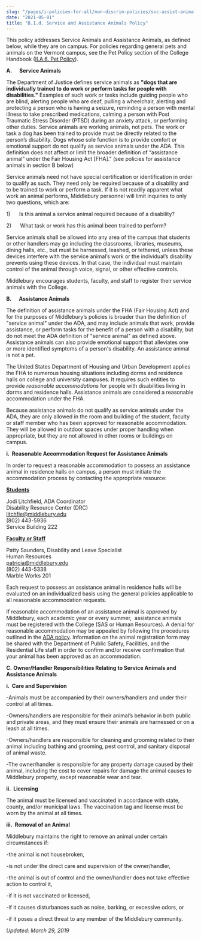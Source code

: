 ```yaml
---
slug: "/pages/i-policies-for-all/non-discrim-policies/svc-assist-animals"
date: "2021-05-01"
title: "B.1.d. Service and Assistance Animals Policy"
---
```


This policy addresses Service Animals and Assistance Animals, as defined below, while they are on campus. For policies regarding general pets and animals on the Vermont campus, see the Pet Policy section of the College Handbook ([II.A.6\. Pet Policy](/pages/ii-ug-college-policies/commun-policies/pets)).

**A.      <span>Service Animals</span>**

The Department of Justice defines service animals as **"dogs that are individually trained to do work or perform tasks for people with disabilities."** Examples of such work or tasks include guiding people who are blind, alerting people who are deaf, pulling a wheelchair, alerting and protecting a person who is having a seizure, reminding a person with mental illness to take prescribed medications, calming a person with Post Traumatic Stress Disorder (PTSD) during an anxiety attack, or performing other duties. Service animals are working animals, not pets. The work or task a dog has been trained to provide must be directly related to the person’s disability. Dogs whose sole function is to provide comfort or emotional support do not qualify as service animals under the ADA. This definition does not affect or limit the broader definition of “assistance animal” under the Fair Housing Act [FHA].” (see policies for assistance animals in section B below)

Service animals need not have special certification or identification in order to qualify as such. They need only be required because of a disability and to be trained to work or perform a task. If it is not readily apparent what work an animal performs, Middlebury personnel will limit inquiries to only two questions, which are:

1)      Is this animal a service animal required because of a disability?

2)      What task or work has this animal been trained to perform?

Service animals shall be allowed into any area of the campus that students or other handlers may go including the classrooms, libraries, museums, dining halls, etc., but must be harnessed, leashed, or tethered, unless these devices interfere with the service animal’s work or the individual’s disability prevents using these devices. In that case, the individual must maintain control of the animal through voice, signal, or other effective controls.

Middlebury encourages students, faculty, and staff to register their service animals with the College.

**B.      <span>Assistance Animals</span>**

The definition of assistance animals under the FHA (Fair Housing Act) and for the purposes of Middlebury’s policies is broader than the definition of "service animal" under the ADA, and may include animals that work, provide assistance, or perform tasks for the benefit of a person with a disability, but do not meet the ADA definition of "service animal" as defined above. Assistance animals can also provide emotional support that alleviates one or more identified symptoms of a person's disability. An assistance animal is not a pet.

The United States Department of Housing and Urban Development applies the FHA to numerous housing situations including dorms and residence halls on college and university campuses. It requires such entities to provide _reasonable accommodations_ for people with disabilities living in dorms and residence halls. Assistance animals are considered a reasonable accommodation under the FHA.

Because assistance animals do not qualify as service animals under the ADA, they are only allowed in the room and building of the student, faculty or staff member who has been approved for reasonable accommodation. They will be allowed in outdoor spaces under proper handling when appropriate, but they are not allowed in other rooms or buildings on campus.

**i.  Reasonable Accommodation Request for Assistance Animals**

In order to request a reasonable accommodation to possess an assistance animal in residence halls on campus, a person must initiate the accommodation process by contacting the appropriate resource:

**<span style="text-decoration:underline"><span>Students</span></span>**

<span>Jodi Litchfield, ADA Coordinator  
</span><span>Disability Resource Center (DRC)  
</span><span>[litchfie@middlebury.edu](mailto:litchfie@middlebury.edu)  
</span><span>(802) 443-5936  
</span><span>Service Building 222</span>

<span></span>**<span style="text-decoration:underline"><span>Faculty or Staff</span></span>**

<span>Patty Saunders, Disability and Leave Specialist  
</span><span>Human Resources  
</span><span>[patricia@middlebury.edu](mailto:patricia@middlebury.edu)  
</span><span>(802) 443-5338  
</span><span>Marble Works 201</span>

Each request to possess an assistance animal in residence halls will be evaluated on an individualized basis using the general policies applicable to all reasonable accommodation requests.

If reasonable accommodation of an assistance animal is approved by Middlebury, each academic year or every summer,  assistance animals must be registered with the College (SAS or Human Resources). A denial for reasonable accommodation may be appealed by following the procedures outlined in the [ADA policy](http://www.middlebury.edu/student-life/community-living/diversity-inclusivity/american-disability-act/policy#Appeals). Information on the animal registration form may be shared with the Department of Public Safety, Facilities, and the Residential Life staff in order to confirm and/or receive confirmation that your animal has been approved as an accommodation.

**C.** **Owner/Handler Responsibilities Relating to Service Animals and Assistance Animals**

**i.  Care and Supervision**

-Animals must be accompanied by their owners/handlers and under their control at all times.

-Owners/handlers are responsible for their animal’s behavior in both public and private areas, and they must ensure their animals are harnessed or on a leash at all times.

-Owners/handlers are responsible for cleaning and grooming related to their animal including bathing and grooming, pest control, and sanitary disposal of animal waste.

-The owner/handler is responsible for any property damage caused by their animal, including the cost to cover repairs for damage the animal causes to Middlebury property, except reasonable wear and tear.

**ii.  Licensing**

The animal must be licensed and vaccinated in accordance with state, county, and/or municipal laws. The vaccination tag and license must be worn by the animal at all times.

**iii.  Removal of an Animal**

Middlebury maintains the right to remove an animal under certain circumstances if:

-the animal is not housebroken,

-is not under the direct care and supervision of the owner/handler,

-the animal is out of control and the owner/handler does not take effective action to control it,

-if it is not vaccinated or licensed,

-if it causes disturbances such as noise, barking, or excessive odors, or

-if it poses a direct threat to any member of the Middlebury community.

_Updated: March 29, 2019_
